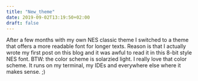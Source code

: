 ```yaml
---
title: "New_theme"
date: 2019-09-02T13:19:50+02:00
draft: false
---
```


After a few months with my own NES classic theme I switched to a theme that offers a more readable font for longer texts. Reason is that I actually wrote my first post on this blog and it was awful to read it in this 8-bit style NES font. BTW: the color scheme is solarzied light. I really love that color scheme. It runs on my terminal, my IDEs and everywhere else where it makes sense. ;)
